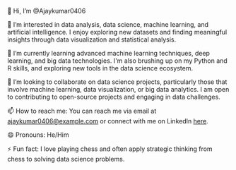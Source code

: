 👋 Hi, I’m @Ajaykumar0406

👀 I’m interested in data analysis, data science, machine learning, and artificial intelligence.
   I enjoy exploring new datasets and finding meaningful insights through data visualization and statistical analysis.

🌱 I’m currently learning advanced machine learning techniques, deep learning, and big data technologies.
   I'm also brushing up on my Python and R skills, and exploring new tools in the data science ecosystem.

💞️ I’m looking to collaborate on data science projects, particularly those that involve machine learning, data visualization, or big data analytics.
    I am open to contributing to open-source projects and engaging in data challenges.

📫 How to reach me: You can reach me via email at ajaykumar0406@example.com or connect with me on LinkedIn [here](https://www.linkedin.com/in/ajaykumar0406).

😄 Pronouns: He/Him

⚡ Fun fact: I love playing chess and often apply strategic thinking from chess to solving data science problems.


<!---
Ajaykumar0406/Ajaykumar0406 is a ✨ special ✨ repository because its `README.md` (this file) appears on your GitHub profile.
You can click the Preview link to take a look at your changes.
--->
